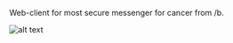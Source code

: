 Web-client for most secure messenger for cancer from /b.

![alt text](http://www.wtfpl.net/wp-content/uploads/2012/12/wtfpl-badge-1.png "This sowtware is distributing under WTFPL")
